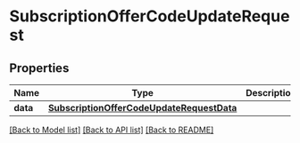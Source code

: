 # SubscriptionOfferCodeUpdateRequest

## Properties
Name | Type | Description | Notes
------------ | ------------- | ------------- | -------------
**data** | [**SubscriptionOfferCodeUpdateRequestData**](SubscriptionOfferCodeUpdateRequestData.md) |  | 

[[Back to Model list]](../README.md#documentation-for-models) [[Back to API list]](../README.md#documentation-for-api-endpoints) [[Back to README]](../README.md)


